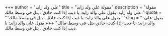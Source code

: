 +++
author = "علي ولد زايد"
title = "مقولة علي ولد زايد"
description = "مقولة علي ولد زايد: يقول علي والد زايد: يا ذيب إذا كنت حاذق.. بتل في وسط مالك."
quote = '''يقول علي والد زايد: يا ذيب إذا كنت حاذق.. بتل في وسط مالك.'''
slug = "يقول-علي-والد-زايد:-يا-ذيب-إذا-كنت-حاذق-بتل-في-وسط-مالك"
+++
يقول علي والد زايد: يا ذيب إذا كنت حاذق.. بتل في وسط مالك.
